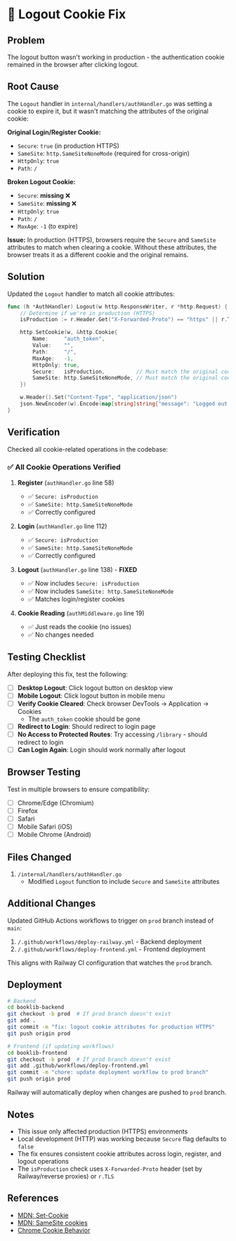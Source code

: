 # 🔧 Logout Cookie Fix

## Problem

The logout button wasn't working in production - the authentication cookie remained in the browser after clicking logout.

## Root Cause

The `Logout` handler in `internal/handlers/authHandler.go` was setting a cookie to expire it, but it wasn't matching the attributes of the original cookie:

**Original Login/Register Cookie:**
- `Secure`: `true` (in production HTTPS)
- `SameSite`: `http.SameSiteNoneMode` (required for cross-origin)
- `HttpOnly`: `true`
- `Path`: `/`

**Broken Logout Cookie:**
- `Secure`: **missing** ❌
- `SameSite`: **missing** ❌
- `HttpOnly`: `true`
- `Path`: `/`
- `MaxAge`: `-1` (to expire)

**Issue:** In production (HTTPS), browsers require the `Secure` and `SameSite` attributes to match when clearing a cookie. Without these attributes, the browser treats it as a different cookie and the original remains.

## Solution

Updated the `Logout` handler to match all cookie attributes:

```go
func (h *AuthHandler) Logout(w http.ResponseWriter, r *http.Request) {
	// Determine if we're in production (HTTPS)
	isProduction := r.Header.Get("X-Forwarded-Proto") == "https" || r.TLS != nil

	http.SetCookie(w, &http.Cookie{
		Name:     "auth_token",
		Value:    "",
		Path:     "/",
		MaxAge:   -1,
		HttpOnly: true,
		Secure:   isProduction,          // Must match the original cookie
		SameSite: http.SameSiteNoneMode, // Must match the original cookie
	})

	w.Header().Set("Content-Type", "application/json")
	json.NewEncoder(w).Encode(map[string]string{"message": "Logged out successfully"})
}
```

## Verification

Checked all cookie-related operations in the codebase:

### ✅ All Cookie Operations Verified

1. **Register** (`authHandler.go` line 58)
   - ✅ `Secure: isProduction`
   - ✅ `SameSite: http.SameSiteNoneMode`
   - ✅ Correctly configured

2. **Login** (`authHandler.go` line 112)
   - ✅ `Secure: isProduction`
   - ✅ `SameSite: http.SameSiteNoneMode`
   - ✅ Correctly configured

3. **Logout** (`authHandler.go` line 138) - **FIXED**
   - ✅ Now includes `Secure: isProduction`
   - ✅ Now includes `SameSite: http.SameSiteNoneMode`
   - ✅ Matches login/register cookies

4. **Cookie Reading** (`authMiddleware.go` line 19)
   - ✅ Just reads the cookie (no issues)
   - ✅ No changes needed

## Testing Checklist

After deploying this fix, test the following:

- [ ] **Desktop Logout**: Click logout button on desktop view
- [ ] **Mobile Logout**: Click logout button in mobile menu
- [ ] **Verify Cookie Cleared**: Check browser DevTools → Application → Cookies
  - The `auth_token` cookie should be gone
- [ ] **Redirect to Login**: Should redirect to login page
- [ ] **No Access to Protected Routes**: Try accessing `/library` - should redirect to login
- [ ] **Can Login Again**: Login should work normally after logout

## Browser Testing

Test in multiple browsers to ensure compatibility:
- [ ] Chrome/Edge (Chromium)
- [ ] Firefox
- [ ] Safari
- [ ] Mobile Safari (iOS)
- [ ] Mobile Chrome (Android)

## Files Changed

1. `/internal/handlers/authHandler.go`
   - Modified `Logout` function to include `Secure` and `SameSite` attributes

## Additional Changes

Updated GitHub Actions workflows to trigger on `prod` branch instead of `main`:

1. `/.github/workflows/deploy-railway.yml` - Backend deployment
2. `/.github/workflows/deploy-frontend.yml` - Frontend deployment

This aligns with Railway CI configuration that watches the `prod` branch.

## Deployment

```bash
# Backend
cd booklib-backend
git checkout -b prod  # If prod branch doesn't exist
git add .
git commit -m "fix: logout cookie attributes for production HTTPS"
git push origin prod

# Frontend (if updating workflows)
cd booklib-frontend
git checkout -b prod  # If prod branch doesn't exist
git add .github/workflows/deploy-frontend.yml
git commit -m "chore: update deployment workflow to prod branch"
git push origin prod
```

Railway will automatically deploy when changes are pushed to `prod` branch.

## Notes

- This issue only affected production (HTTPS) environments
- Local development (HTTP) was working because `Secure` flag defaults to `false`
- The fix ensures consistent cookie attributes across login, register, and logout operations
- The `isProduction` check uses `X-Forwarded-Proto` header (set by Railway/reverse proxies) or `r.TLS`

## References

- [MDN: Set-Cookie](https://developer.mozilla.org/en-US/docs/Web/HTTP/Headers/Set-Cookie)
- [MDN: SameSite cookies](https://developer.mozilla.org/en-US/docs/Web/HTTP/Headers/Set-Cookie/SameSite)
- [Chrome Cookie Behavior](https://web.dev/samesite-cookies-explained/)
